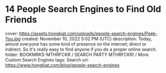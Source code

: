 # 14 People Search Engines to Find Old Friends

cover: https://assets.hongkiat.com/uploads/people-search-engines/Peek-You.jpg
created: November 10, 2022 5:02 PM (UTC)
description: Today, almost everyone has some kind of presence on the internet; direct or indirect. So it's really easy to find anyone if you do a proper online search.
folder: BOOKMRKS-MTHRFCKR / SEARCH PARTY MTHRFCKR! / More Custom Search Engines
tags: Search
url: https://www.hongkiat.com/blog/people-search-engines